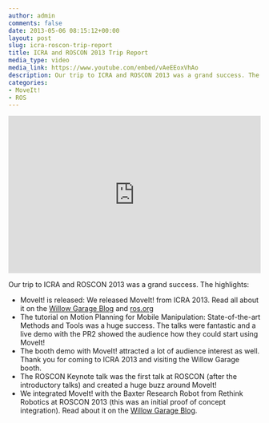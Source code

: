 ```yaml
---
author: admin
comments: false
date: 2013-05-06 08:15:12+00:00
layout: post
slug: icra-roscon-trip-report
title: ICRA and ROSCON 2013 Trip Report
media_type: video
media_link: https://www.youtube.com/embed/vAeEEoxVhAo
description: Our trip to ICRA and ROSCON 2013 was a grand success. The highlight - MoveIt! is released. 
categories:
- MoveIt!
- ROS
---
```


<iframe width="100%" height="315" src="https://www.youtube.com/embed/vAeEEoxVhAo" frameborder="0" allowfullscreen></iframe>

Our trip to ICRA and ROSCON 2013 was a grand success. The highlights:

* MoveIt! is released: We released MoveIt! from ICRA 2013. Read all about it on the [Willow Garage Blog](http://www.willowgarage.com/blog/2013/05/06/moveit) and [ros.org](http://www.ros.org/news/2013/05/announcing-moveit.html)
* The tutorial on Motion Planning for Mobile Manipulation: State-of-the-art Methods and Tools was a huge success. The talks were fantastic and a live demo with the PR2 showed the audience how they could start using MoveIt!
* The booth demo with MoveIt! attracted a lot of audience interest as well. Thank you for coming to ICRA 2013 and visiting the Willow Garage booth.
* The ROSCON Keynote talk was the first talk at ROSCON (after the introductory talks) and created a huge buzz around MoveIt!
* We integrated MoveIt! with the Baxter Research Robot from Rethink Robotics at ROSCON 2013 (this was an initial proof of concept integration). Read about it on the [Willow Garage Blog](http://www.willowgarage.com/blog/2013/05/12/moveit-running-baxter-research-robot-1). 
